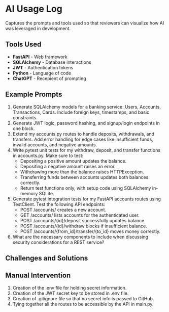 # AI Usage Log
Captures the prompts and tools used so that reviewers can visualize how AI was leveraged in development.

## Tools Used
- **FastAPI** - Web framework
- **SQLAlchemy** - Database interactions
- **JWT** - Authentication tokens
- **Python** - Language of code
- **ChatGPT** - Recepient of prompting

## Example Prompts
1. Generate SQLAlchemy models for a banking service: Users, Accounts, Transactions, Cards. Include foreign keys, timestamps, and basic constraints.
2. Generate JWT logic, password hashing, and signup/login endpoints in one block.
3. Extend my accounts.py routes to handle deposits, withdrawals, and transfers. Add error handling for edge cases like insufficient funds, invalid accounts, and negative amounts.
4. Write pytest unit tests for my withdraw, deposit, and transfer functions in accounts.py. Make sure to test:
    - Depositing a positive amount updates the balance.
    - Depositing a negative amount raises an error.
    - Withdrawing more than the balance raises HTTPException.
    - Transferring funds between accounts updates both balances correctly.
    - Return test functions only, with setup code using SQLAlchemy in-memory SQLite.
5. Generate pytest integration tests for my FastAPI accounts routes using TestClient. Test the following API endpoints:
    - POST /accounts/ creates a new account.
    - GET /accounts/ lists accounts for the authenticated user.
    - POST /accounts/{id}/deposit successfully updates balance.
    - POST /accounts/{id}/withdraw blocks if insufficient balance.
    - POST /accounts/{from_id}/transfer/{to_id} moves money correctly.
6. What are the necessary components to include when discussing security considerations for a REST service?

## Challenges and Solutions

## Manual Intervention
1. Creation of the .env file for holding secret information.
2. Creation of the JWT secret key to be stored in .env file.
3. Creation of .gitignore file so that no secret info is passed to GitHub.
4. Tying together all the routes to be accessible by the API in main.py.